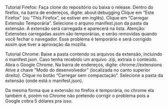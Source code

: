Tutorial Firefox:
    Faça clone do repositório ou baixa o release. 
    Dentro do firefox, na barra de endereços, digite:
    about:debugging
    Clique em “Este Firefox” (ou “This Firefox”, se estiver em inglês).
    Clique em “Carregar Extensão Temporária”.
    Selecione o arquivo manifest.json da pasta da extensão.
    A extensão será carregada e aparecerá na lista.
    Atenção:
    Extensões carregadas assim são temporárias, e serão removidas quando você fechar o navegador. 
    Esse problema é temporário e será corrigido assim que tiver a aprovação da mozilla.

Tutorial Chrome:
    Baixe a pasta contendo os arquivos da extensão, incluindo o manifest.json.
    Caso tenha recebido um arquivo .zip, extraia o conteúdo.
    Abra o Google Chrome.
    Na barra de endereços, digite:
    chrome://extensions
    Ative a chave "Modo do desenvolvedor" (localizada no canto superior direito).
    Clique no botão “Carregar sem compactação”.
    Selecione a pasta da extensão (onde está o manifest.json).

Da mesma forma que a extensão no firefox é temporária, no chrome ela também é, porém no Chrome não pretendo corrigir o problema pois a Google cobra 5 dólares pra isso.
